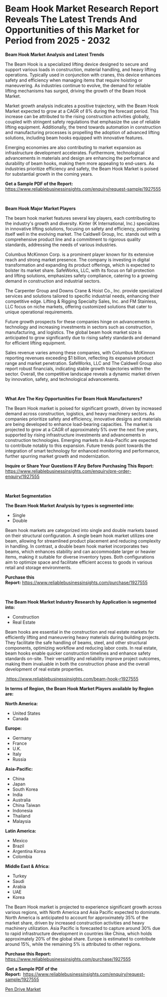 <p><h1>Beam Hook Market Research Report Reveals The Latest Trends And Opportunities of this Market for Period from 2025 - 2032</h1></p><p><strong>Beam Hook Market Analysis and Latest Trends</strong></p>
<p><p>The Beam Hook is a specialized lifting device designed to secure and support various loads in construction, material handling, and heavy lifting operations. Typically used in conjunction with cranes, this device enhances safety and efficiency when managing items that require hoisting or maneuvering. As industries continue to evolve, the demand for reliable lifting mechanisms has surged, driving the growth of the Beam Hook Market.</p><p>Market growth analysis indicates a positive trajectory, with the Beam Hook Market expected to grow at a CAGR of 8% during the forecast period. This increase can be attributed to the rising construction activities globally, coupled with stringent safety regulations that emphasize the use of reliable lifting equipment. Additionally, the trend towards automation in construction and manufacturing processes is propelling the adoption of advanced lifting solutions, including beam hooks equipped with innovative features.</p><p>Emerging economies are also contributing to market expansion as infrastructure development accelerates. Furthermore, technological advancements in materials and design are enhancing the performance and durability of beam hooks, making them more appealing to end-users. As industries prioritize efficiency and safety, the Beam Hook Market is poised for substantial growth in the coming years.</p></p>
<p><strong>Get a Sample PDF of the Report:&nbsp;</strong> <a href="https://www.reliablebusinessinsights.com/enquiry/request-sample/1927555?utm_campaign=3035&utm_medium=2&utm_source=Github&utm_content=ia&utm_term=28032025&utm_id=beam-hook">https://www.reliablebusinessinsights.com/enquiry/request-sample/1927555</a></p>
<p>&nbsp;</p>
<p><strong>Beam Hook Major Market Players</strong></p>
<p><p>The beam hook market features several key players, each contributing to the industry's growth and diversity. Kinter (K International, Inc.) specializes in innovative lifting solutions, focusing on safety and efficiency, positioning itself well in the evolving market. The Caldwell Group, Inc. stands out with a comprehensive product line and a commitment to rigorous quality standards, addressing the needs of various industries.</p><p>Columbus McKinnon Corp. is a prominent player known for its extensive reach and strong market presence. The company is investing in digital transformation and expanding its product offerings, which is expected to bolster its market share. SafeWorks, LLC, with its focus on fall protection and lifting solutions, emphasizes safety compliance, catering to a growing demand in construction and industrial sectors.</p><p>The Carpenter Group and Downs Crane & Hoist Co., Inc. provide specialized services and solutions tailored to specific industrial needs, enhancing their competitive edge. Lifting & Rigging Specialty Sales, Inc. and FM Stainless, LLC focus on niche markets, offering customized solutions that cater to unique operational requirements.</p><p>Future growth prospects for these companies hinge on advancements in technology and increasing investments in sectors such as construction, manufacturing, and logistics. The global beam hook market size is anticipated to grow significantly due to rising safety standards and demand for efficient lifting equipment.</p><p>Sales revenue varies among these companies, with Columbus McKinnon reporting revenues exceeding $1 billion, reflecting its expansive product range and market penetration. SafeWorks, LLC and The Caldwell Group also report robust financials, indicating stable growth trajectories within the sector. Overall, the competitive landscape reveals a dynamic market driven by innovation, safety, and technological advancements.</p></p>
<p>&nbsp;</p>
<p><strong>What Are The Key Opportunities For Beam Hook Manufacturers?</strong></p>
<p><p>The Beam Hook market is poised for significant growth, driven by increased demand across construction, logistics, and heavy machinery sectors. As companies prioritize safety and efficiency, innovative designs and materials are being developed to enhance load-bearing capacities. The market is projected to grow at a CAGR of approximately 5% over the next five years, supported by rising infrastructure investments and advancements in construction technologies. Emerging markets in Asia-Pacific are expected to contribute notably to this expansion. Future trends point towards the integration of smart technology for enhanced monitoring and performance, further spurring market growth and modernization.</p></p>
<p><strong>Inquire or Share Your Questions If Any Before Purchasing This Report:</strong> <a href="https://www.reliablebusinessinsights.com/enquiry/pre-order-enquiry/1927555?utm_campaign=3035&utm_medium=2&utm_source=Github&utm_content=ia&utm_term=28032025&utm_id=beam-hook">https://www.reliablebusinessinsights.com/enquiry/pre-order-enquiry/1927555</a></p>
<p>&nbsp;</p>
<p><strong>Market Segmentation</strong></p>
<p><strong>The Beam Hook Market Analysis by types is segmented into:</strong></p>
<p><ul><li>Single</li><li>Double</li></ul></p>
<p><p>Beam hook markets are categorized into single and double markets based on their structural configuration. A single beam hook market utilizes one beam, allowing for streamlined product placement and reducing complexity in handling. In contrast, a double beam hook market incorporates two beams, which enhances stability and can accommodate larger or heavier items, making it suitable for diverse inventory types. Both configurations aim to optimize space and facilitate efficient access to goods in various retail and storage environments.</p></p>
<p><strong>Purchase this Report:&nbsp;</strong><a href="https://www.reliablebusinessinsights.com/purchase/1927555?utm_campaign=3035&utm_medium=2&utm_source=Github&utm_content=ia&utm_term=28032025&utm_id=beam-hook">https://www.reliablebusinessinsights.com/purchase/1927555</a></p>
<p>&nbsp;</p>
<p><strong>The Beam Hook Market Industry Research by Application is segmented into:</strong></p>
<p><ul><li>Construction</li><li>Real Estate</li></ul></p>
<p><p>Beam hooks are essential in the construction and real estate markets for efficiently lifting and maneuvering heavy materials during building projects. They facilitate the safe handling of beams, steel, and other structural components, optimizing workflow and reducing labor costs. In real estate, beam hooks enable quicker construction timelines and enhance safety standards on-site. Their versatility and reliability improve project outcomes, making them invaluable in both the construction phase and the overall development of real estate properties.</p></p>
<p><a href="https://www.reliablebusinessinsights.com/beam-hook-r1927555?utm_campaign=3035&utm_medium=2&utm_source=Github&utm_content=ia&utm_term=28032025&utm_id=beam-hook">&nbsp;https://www.reliablebusinessinsights.com/beam-hook-r1927555</a></p>
<p><strong>In terms of Region, the Beam Hook Market Players available by Region are:</strong></p>
<p>
    <p> <strong> North America: </strong>
        <ul>
            <li>United States</li>
            <li>Canada</li>
        </ul>
        </p> 
    <p> <strong> Europe: </strong>
        <ul>
            <li>Germany</li>
            <li>France</li>
            <li>U.K.</li>
            <li>Italy</li>
            <li>Russia</li>
        </ul>
        </p> 
    <p> <strong> Asia-Pacific: </strong>
        <ul>
            <li>China</li>
            <li>Japan</li>
            <li>South Korea</li>
            <li>India</li>
            <li>Australia</li>
            <li>China Taiwan</li>
            <li>Indonesia</li>
            <li>Thailand</li>
            <li>Malaysia</li>
        </ul>
        </p> 
    <p> <strong> Latin America: </strong>
        <ul>
            <li>Mexico</li>
            <li>Brazil</li>
            <li>Argentina Korea</li>
            <li>Colombia</li>
        </ul>
        </p> 
    <p> <strong> Middle East & Africa: </strong>
        <ul>
            <li>Turkey</li>
            <li>Saudi</li>
            <li>Arabia</li>
            <li>UAE</li>
            <li>Korea</li>
        </ul>
    </p>
    </p>
<p><p>The Beam Hook market is projected to experience significant growth across various regions, with North America and Asia Pacific expected to dominate. North America is anticipated to account for approximately 35% of the market share, driven by increased construction activities and heavy machinery utilization. Asia Pacific is forecasted to capture around 30% due to rapid infrastructure development in countries like China, which holds approximately 20% of the global share. Europe is estimated to contribute around 15%, while the remaining 5% is attributed to other regions.</p></p>
<p><strong>Purchase this Report: </strong><a href="https://www.reliablebusinessinsights.com/purchase/1927555?utm_campaign=3035&utm_medium=2&utm_source=Github&utm_content=ia&utm_term=28032025&utm_id=beam-hook">https://www.reliablebusinessinsights.com/purchase/1927555</a></p>
<p>&nbsp;<strong>Get a Sample PDF of the Report:&nbsp;&nbsp;</strong><a href="https://www.reliablebusinessinsights.com/enquiry/request-sample/1927555?utm_campaign=3035&utm_medium=2&utm_source=Github&utm_content=ia&utm_term=28032025&utm_id=beam-hook">https://www.reliablebusinessinsights.com/enquiry/request-sample/1927555</a></p>
<p><strong></strong></p>
<p><p><a href="https://github.com/beroxiluwaya/Market-Research-Report-List-1/blob/main/pen-drive-market.md?utm_campaign=3035&utm_medium=2&utm_source=Github&utm_content=ia&utm_term=28032025&utm_id=beam-hook">Pen Drive Market</a></p></p>